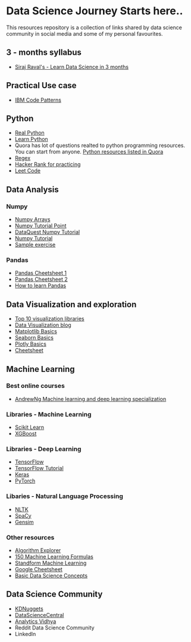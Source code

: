 
# Data Science Journey Starts here..

This resources repository is a collection of links shared by data science community in social media and some of my personal favourites.

## 3 - months syllabus

* [Siraj Raval's - Learn Data Science in 3 months](https://github.com/llSourcell/Learn_Data_Science_in_3_Months)

## Practical Use case

* [IBM Code Patterns](https://developer.ibm.com/patterns/)

## Python

* [Real Python](https://realpython.com)
* [Learn Python](https://www.learnpython.org)
* Quora has lot of questions realted to python programming resources. You can start from anyone. [Python resources listed in 
  Quora](https://www.quora.com/How-should-I-start-learning-Python-1)
* [Regex](https://www.machinelearningplus.com/python/python-regex-tutorial-examples/)
* [Hacker Rank for practicing](https://www.hackerrank.com/domains/python?filters%5Bsubdomains%5D%5B%5D=py-introduction)
* [Leet Code](https://leetcode.com)

## Data Analysis

### Numpy

* [Numpy Arrays](
https://hackernoon.com/introduction-to-numpy-1-an-absolute-beginners-guide-to-machine-learning-and-data-science-5d87f13f0d51)
* [Numpy Tutorial Point](https://www.tutorialspoint.com/numpy/numpy_array_from_existing_data.htm)
* [DataQuest Numpy Tutorial](https://www.dataquest.io/blog/numpy-tutorial-python/)
* [Numpy Tutorial](https://www.machinelearningplus.com/python/numpy-tutorial-part1-array-python-examples/)
* [Sample exercise](https://github.com/SSaishruthi/Data_Analysis_Basics/blob/master/Data_Analysis_Basics_Numpy.ipynb)

### Pandas

* [Pandas Cheetsheet 1](https://www.dataquest.io/blog/large_files/pandas-cheat-sheet.pdf)
* [Pandas Cheetsheet 2](https://pandas.pydata.org/Pandas_Cheat_Sheet.pdf)
* [How to learn Pandas](https://medium.com/dunder-data/how-to-learn-pandas-108905ab4955)

## Data Visualization and exploration

* [Top 10 visualization libraries](https://blog.modeanalytics.com/python-data-visualization-libraries/)
* [Data Visualization blog](https://towardsdatascience.com/5-quick-and-easy-data-visualizations-in-python-with-code-a2284bae952f)
* [Matplotlib Basics](https://github.com/SSaishruthi/Data_visualization_Matplotlib)
* [Seaborn Basics](https://github.com/SSaishruthi/Data_visualization_seaborn)
* [Plotly Basics](https://github.com/SSaishruthi/Data_visualization_plotly)
* [Cheetsheet](https://python-graph-gallery.com/cheat-sheets/)


## Machine Learning

### Best online courses

* [AndrewNg Machine learning and deep learning specialization](https://www.andrewng.org/courses/)

### Libraries - Machine Learning

* [Scikit Learn](https://scikit-learn.org/stable/)
* [XGBoost](https://xgboost.readthedocs.io/en/latest/)

### Libraries - Deep Learning

* [TensorFlow](https://www.tensorflow.org)
* [TensorFlow Tutorial](https://tf.wiki/en/installation.html)
* [Keras](https://keras.io)
* [PyTorch](https://pytorch.org)

### Libaries - Natural Language Processing

* [NLTK](https://www.nltk.org)
* [SpaCy](https://spacy.io)
* [Gensim](https://radimrehurek.com/gensim/)

### Other resources

* [Algorithm Explorer](https://samrose3.github.io/algorithm-explorer/)
* [150 Machine Learning Formulas](https://drive.google.com/file/d/0B0RLknmL54khUXVrcnZkenNzN1E/view)
* [Standform Machine Learning](https://stanford.edu/%7Eshervine/teaching/cs-229.html)
* [Google Cheetsheet](https://developers.google.com/machine-learning/glossary/)
* [Basic Data Science Concepts](
https://blog.dataiku.com/an-introduction-to-key-data-science-concepts?utm_campaign=LTA%20Business%20Analyst%20Campaign&utm_content=50573180&utm_medium=social&utm_source=twitter)

## Data Science Community

* [KDNuggets](https://www.kdnuggets.com/news/subscribe.html)
* [DataScienceCentral](https://www.datasciencecentral.com)
* [Analytics Vidhya](https://www.analyticsvidhya.com)
* Reddit Data Science Community
* LinkedIn

